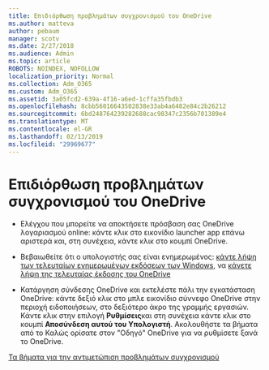 ```yaml
---
title: Επιδιόρθωση προβλημάτων συγχρονισμού του OneDrive
ms.author: matteva
author: pebaum
manager: scotv
ms.date: 2/27/2018
ms.audience: Admin
ms.topic: article
ROBOTS: NOINDEX, NOFOLLOW
localization_priority: Normal
ms.collection: Adm_O365
ms.custom: Adm_O365
ms.assetid: 3a05fcd2-639a-4f16-a6ed-1cffa35fbdb3
ms.openlocfilehash: 8cbb56016643502838e33ab4a6482e84c2b26212
ms.sourcegitcommit: 6bd248764239282688cac98347c2356b701389e4
ms.translationtype: MT
ms.contentlocale: el-GR
ms.lasthandoff: 02/13/2019
ms.locfileid: "29969677"
---
```

# <a name="fix-onedrive-sync-problems"></a>Επιδιόρθωση προβλημάτων συγχρονισμού του OneDrive

- Ελέγχου που μπορείτε να αποκτήσετε πρόσβαση σας OneDrive λογαριασμού online: κάντε κλικ στο εικονίδιο launcher app επάνω αριστερά και, στη συνέχεια, κάντε κλικ στο κουμπί OneDrive.
    
- Βεβαιωθείτε ότι ο υπολογιστής σας είναι ενημερωμένος: [κάντε λήψη των τελευταίων ενημερωμένων εκδόσεων των Windows](http://go.microsoft.com/fwlink/p/?LinkId=825773), να [κάνετε λήψη της τελευταίας έκδοσης του OneDrive](https://go.microsoft.com/fwlink/p/?linkid=844652)
    
- Κατάργηση σύνδεσης OneDrive και εκτελέστε πάλι την εγκατάσταση OneDrive: κάντε δεξιό κλικ στο μπλε εικονίδιο σύννεφο OneDrive στην περιοχή ειδοποιήσεων, στο δεξιότερο άκρο της γραμμής εργασιών. Κάντε κλικ στην επιλογή **Ρυθμίσεις**και στη συνέχεια κάντε κλικ στο κουμπί **Αποσύνδεση αυτού του Υπολογιστή**. Ακολουθήστε τα βήματα από το Καλώς ορίσατε στον "Οδηγό" OneDrive για να ρυθμίσετε ξανά το OneDrive.
    
[Τα βήματα για την αντιμετώπιση προβλημάτων συγχρονισμού](https://go.microsoft.com/fwlink/?linkid=866431)
  

